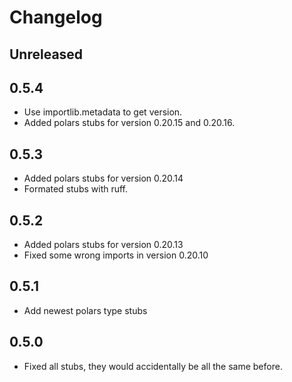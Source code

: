# Changelog
## Unreleased

## 0.5.4
- Use importlib.metadata to get version.
- Added polars stubs for version 0.20.15 and 0.20.16.
## 0.5.3 
- Added polars stubs for version 0.20.14
- Formated stubs with ruff.
## 0.5.2
- Added polars stubs for version 0.20.13
- Fixed some wrong imports in version 0.20.10
## 0.5.1
- Add newest polars type stubs

## 0.5.0
- Fixed all stubs, they would accidentally be all the same before.
